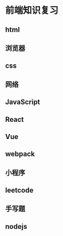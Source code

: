 # 前端知识复习

## html

## 浏览器

## css

## 网络

## JavaScript

## React

## Vue

## webpack

## 小程序

## leetcode

## 手写题

## nodejs